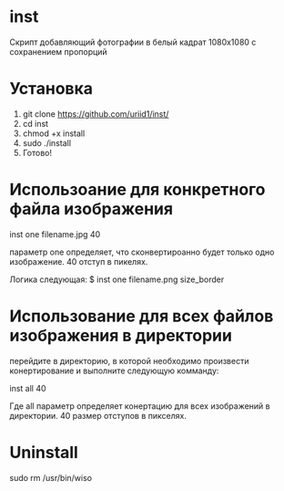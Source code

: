 # inst
Скрипт добавляющий фотографии в белый кадрат 1080x1080 с сохранением пропорций

# Установка
1) git clone https://github.com/uriid1/inst/
2) cd inst
3) chmod +x install
4) sudo ./install
5) Готово!

# Использоание для конкретного файла изображения
inst one filename.jpg 40

параметр one определяет, что сконвертироанно будет только одно изображение.
40 отступ в пикелях.

Логика следующая: $ inst one filename.png size_border

# Использование для всех файлов изображения в директории
перейдите в директорию, в которой необходимо произвести конертирование
и выполните следующую комманду:

inst all 40

Где all параметр определяет конертацию для всех изображений в директории.
40 размер отcтупов в пикселях.

# Uninstall
sudo rm /usr/bin/wiso
